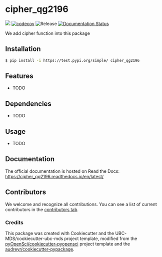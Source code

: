 # cipher_qg2196 

![](https://github.com/qrguo-0416/cipher_qg2196/workflows/build/badge.svg) [![codecov](https://codecov.io/gh/qrguo-0416/cipher_qg2196/branch/main/graph/badge.svg)](https://codecov.io/gh/qrguo-0416/cipher_qg2196) ![Release](https://github.com/qrguo-0416/cipher_qg2196/workflows/Release/badge.svg) [![Documentation Status](https://readthedocs.org/projects/cipher_qg2196/badge/?version=latest)](https://cipher_qg2196.readthedocs.io/en/latest/?badge=latest)

We add cipher function into this package

## Installation

```bash
$ pip install -i https://test.pypi.org/simple/ cipher_qg2196
```

## Features

- TODO

## Dependencies

- TODO

## Usage

- TODO

## Documentation

The official documentation is hosted on Read the Docs: https://cipher_qg2196.readthedocs.io/en/latest/

## Contributors

We welcome and recognize all contributions. You can see a list of current contributors in the [contributors tab](https://github.com/qrguo-0416/cipher_qg2196/graphs/contributors).

### Credits

This package was created with Cookiecutter and the UBC-MDS/cookiecutter-ubc-mds project template, modified from the [pyOpenSci/cookiecutter-pyopensci](https://github.com/pyOpenSci/cookiecutter-pyopensci) project template and the [audreyr/cookiecutter-pypackage](https://github.com/audreyr/cookiecutter-pypackage).
